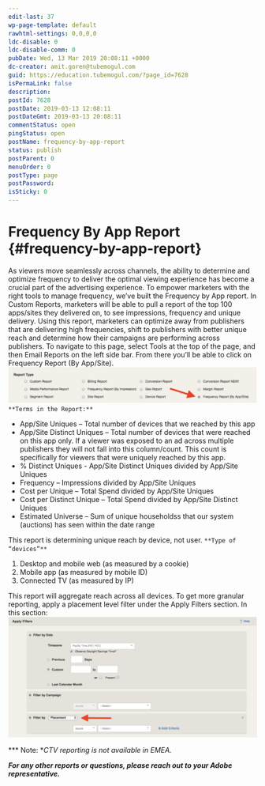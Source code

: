 ```yaml
---
edit-last: 37
wp-page-template: default
rawhtml-settings: 0,0,0,0
ldc-disable: 0
ldc-disable-comm: 0
pubDate: Wed, 13 Mar 2019 20:08:11 +0000
dc-creator: amit.goren@tubemogul.com
guid: https://education.tubemogul.com/?page_id=7628
isPermaLink: false
description: 
postId: 7628
postDate: 2019-03-13 12:08:11
postDateGmt: 2019-03-13 20:08:11
commentStatus: open
pingStatus: open
postName: frequency-by-app-report
status: publish
postParent: 0
menuOrder: 0
postType: page
postPassword: 
isSticky: 0
---
```


# Frequency By App Report {#frequency-by-app-report}

As viewers move seamlessly across channels, the ability to determine and optimize frequency to deliver the optimal viewing experience has become a crucial part of the advertising experience. To empower marketers with the right tools to manage frequency, we’ve built the Frequency by App report. In Custom Reports, marketers will be able to pull a report of the top 100 apps/sites they delivered on, to see impressions, frequency and unique delivery. Using this report, marketers can optimize away from publishers that are delivering high frequencies, shift to publishers with better unique reach and determine how their campaigns are performing across publishers. To navigate to this page, select Tools at the top of the page, and then Email Reports on the left side bar. From there you’ll be able to click on Frequency Report (By App/Site). [ ![Screen Shot 2019-03-13 at 12.58.57 PM](assets/screen-shot-2019-03-13-at-12.58.57-pm-1024x147.png)](assets/screen-shot-2019-03-13-at-12.58.57-pm.png) `**Terms in the Report:**`

* App/Site Uniques – Total number of devices that we reached by this app
* App/Site Distinct Uniques – Total number of devices that were reached on this app only. If a viewer was exposed to an ad across multiple publishers they will not fall into this column/count. This count is specifically for viewers that were uniquely reached by this app.
* % Distinct Uniques - App/Site Distinct Uniques divided by App/Site Uniques
* Frequency – Impressions divided by App/Site Uniques
* Cost per Unique – Total Spend divided by App/Site Uniques
* Cost per Distinct Unique – Total Spend divided by App/Site Distinct Uniques
* Estimated Universe – Sum of unique householdss that our system (auctions) has seen within the date range

This report is determining unique reach by device, not user. `**Type of “devices”**`

1. Desktop and mobile web (as measured by a cookie)
1. Mobile app (as measured by mobile ID)
1. Connected TV (as measured by IP)

This report will aggregate reach across all devices. To get more granular reporting, apply a placement level filter under the Apply Filters section. In this section: [ ![Screen Shot 2019-03-13 at 1.01.02 PM](assets/screen-shot-2019-03-13-at-1.01.02-pm-1024x496.png)](assets/screen-shot-2019-03-13-at-1.01.02-pm.png)

***&nbsp;Note: **CTV reporting is not available in EMEA.&nbsp;* 
***&nbsp;***

***For any other reports or questions, please reach out to your Adobe representative.*** &nbsp; 